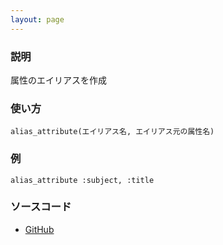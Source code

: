```yaml
---
layout: page
---
```


### 説明

属性のエイリアスを作成

### 使い方

    alias_attribute(エイリアス名, エイリアス元の属性名)

### 例

    alias_attribute :subject, :title

### ソースコード

-   [GitHub](https://github.com/rails/rails/blob/984c3ef2775781d47efa9f541ce570daa2434a80/activesupport/lib/active_support/core_ext/module/aliasing.rb#L21)
